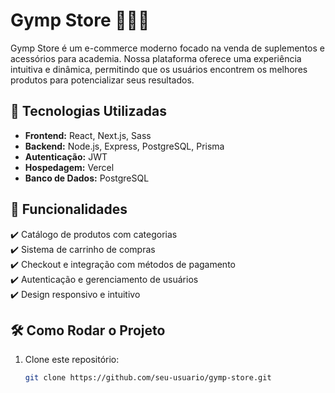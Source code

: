 # Gymp Store 🏋️‍♂️💪

Gymp Store é um e-commerce moderno focado na venda de suplementos e acessórios para academia. Nossa plataforma oferece uma experiência intuitiva e dinâmica, permitindo que os usuários encontrem os melhores produtos para potencializar seus resultados.

## 🚀 Tecnologias Utilizadas

- **Frontend:** React, Next.js, Sass 
- **Backend:** Node.js, Express, PostgreSQL, Prisma
- **Autenticação:** JWT  
- **Hospedagem:** Vercel 
- **Banco de Dados:** PostgreSQL  

## 📌 Funcionalidades

✔️ Catálogo de produtos com categorias  
✔️ Sistema de carrinho de compras  
✔️ Checkout e integração com métodos de pagamento  
✔️ Autenticação e gerenciamento de usuários  
✔️ Design responsivo e intuitivo  

## 🛠️ Como Rodar o Projeto

1. Clone este repositório:
   ```sh
   git clone https://github.com/seu-usuario/gymp-store.git

